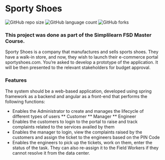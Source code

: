 # Sporty Shoes

![GitHub repo size](https://img.shields.io/github/repo-size/laiszig/abc_telecom?style=for-the-badge)
![GitHub language count](https://img.shields.io/github/languages/count/laiszig/abc_telecom?style=for-the-badge)
![GitHub forks](https://img.shields.io/github/forks/laiszig/abc_telecom?style=for-the-badge)

### This project was done as part of the Simplilearn FSD Master Course.

Sporty Shoes is a company that manufactures and sells sports shoes. 
They have a walk-in store, and now, they wish to launch their e-commerce portal sportyshoes.com.
You’re asked to develop a prototype of the application. 
It will be then presented to the relevant stakeholders for budget approval.

### Features 
The system should be a web-based application, developed using spring framework as a backend and angular as a front-end that performs the following functions:
* Enables the Administrator to create and manages the lifecycle of different types of users
** Customer
** Manager
** Engineer
* Enables the customers to login to the portal to raise and track complaints related to the services availed by them
* Enables the manager to login, view the complaints raised by the customers and assign the ticket to the engineers based on the PIN Code
* Enables the engineers to pick up the tickets, work on them, enter the status of the task. They can also re-assign it to the Field Workers if they cannot resolve it from the data center.



